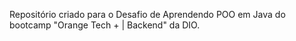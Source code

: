Repositório criado para o Desafio de Aprendendo POO em Java do bootcamp "Orange Tech + | Backend" da DIO.  